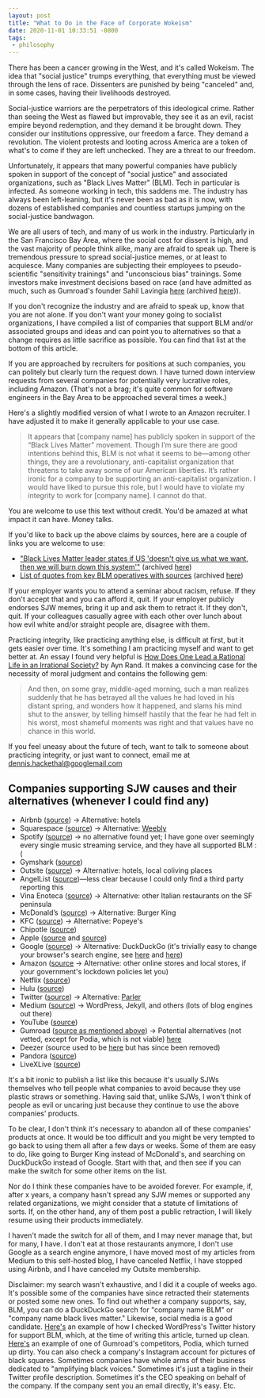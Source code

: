 ```yaml
---
layout: post
title: "What to Do in the Face of Corporate Wokeism"
date: 2020-11-01 10:33:51 -0800
tags:
 - philosophy
---
```


There has been a cancer growing in the West, and it's called Wokeism. The idea that "social justice" trumps everything, that everything must be viewed through the lens of race. Dissenters are punished by being "canceled" and, in some cases, having their livelihoods destroyed.

Social-justice warriors are the perpetrators of this ideological crime. Rather than seeing the West as flawed but improvable, they see it as an evil, racist empire beyond redemption, and they demand it be brought down. They consider our institutions oppressive, our freedom a farce. They demand a revolution. The violent protests and looting across America are a token of what's to come if they are left unchecked. They are a threat to our freedom.

Unfortunately, it appears that many powerful companies have publicly spoken in support of the concept of "social justice" and associated organizations, such as "Black Lives Matter" (BLM). Tech in particular is infected. As someone working in tech, this saddens me. The industry has always been left-leaning, but it's never been as bad as it is now, with dozens of established companies and countless startups jumping on the social-justice bandwagon.

We are all users of tech, and many of us work in the industry. Particularly in the San Francisco Bay Area, where the social cost for dissent is high, and the vast majority of people think alike, many are afraid to speak up. There is tremendous pressure to spread social-justice memes, or at least to acquiesce. Many companies are subjecting their employees to pseudo-scientific "sensitivity trainings" and "unconscious bias" trainings. Some investors make investment decisions based on race (and have admitted as much, such as Gumroad's founder Sahil Lavingia [here](https://twitter.com/shl/status/1291104973284159492) (archived [here](http://archive.vn/KzNXG))).

If you don't recognize the industry and are afraid to speak up, know that you are not alone. If you don't want your money going to socialist organizations, I have compiled a list of companies that support BLM and/or associated groups and ideas and can point you to alternatives so that a change requires as little sacrifice as possible. You can find that list at the bottom of this article.

If you are approached by recruiters for positions at such companies, you can politely but clearly turn the request down. I have turned down interview requests from several companies for potentially very lucrative roles, including Amazon. (That's not a brag; it's quite common for software engineers in the Bay Area to be approached several times a week.)

Here's a slightly modified version of what I wrote to an Amazon recruiter. I have adjusted it to make it generally applicable to your use case.

> It appears that [company name] has publicly spoken in support of the “Black Lives Matter” movement. Though I’m sure there are good intentions behind this, BLM is not what it seems to be—among other things, they are a revolutionary, anti-capitalist organization that threatens to take away some of our American liberties. It’s rather ironic for a company to be supporting an anti-capitalist organization.
> I would have liked to pursue this role, but I would have to violate my
integrity to work for [company name]. I cannot do that.

You are welcome to use this text without credit. You'd be amazed at what impact it can have. Money talks.

If you'd like to back up the above claims by sources, here are a couple of links you are welcome to use:

- ["Black Lives Matter leader states if US 'doesn't give us what we want, then we will burn down this system'"](https://www.foxnews.com/media/black-lives-matter-leader-burn-down-system) (archived [here](http://web.archive.org/web/20201101213235/https://www.foxnews.com/media/black-lives-matter-leader-burn-down-system))
- [List of quotes from key BLM operatives with sources](https://www.gatestoneinstitute.org/16181/black-lives-matter) (archived [here](http://web.archive.org/web/20201101213413/https://www.gatestoneinstitute.org/16181/black-lives-matter))

If your employer wants you to attend a seminar about racism, refuse. If they don't accept that and you can afford it, quit. If your employer publicly endorses SJW memes, bring it up and ask them to retract it. If they don't, quit. If your colleagues casually agree with each other over lunch about how evil white and/or straight people are, disagree with them.

Practicing integrity, like practicing anything else, is difficult at first, but it gets easier over time. It's something I am practicing myself and want to get better at. An essay I found very helpful is [How Does One Lead a Rational Life in an Irrational Society?](https://courses.aynrand.org/works/how-does-one-lead-a-rational-life-in-an-irrational-society/) by Ayn Rand. It makes a convincing case for the necessity of moral judgment and contains the following gem:

> And then, on some gray, middle-aged morning, such a man realizes suddenly that he has betrayed all the values he had loved in his distant spring, and wonders how it happened, and slams his mind shut to the answer, by telling himself hastily that the fear he had felt in his worst, most shameful moments was right and that values have no chance in this world.

If you feel uneasy about the future of tech, want to talk to someone about practicing integrity, or just want to connect, email me at [dennis.hackethal@googlemail.com](mailto:dennis.hackethal@googlemail.com)

## Companies supporting SJW causes and their alternatives (whenever I could find any)

- Airbnb ([source](https://archive.is/IERpB)) -> Alternative: hotels
- Squarespace ([source](https://archive.is/2d89w)) -> Alternative: [Weebly](https://www.weebly.com/)
- Spotify ([source](https://archive.is/43o7f)) -> no alternative found yet; I have gone over seemingly every single music streaming service, and they have all supported BLM :(
- Gymshark ([source](https://archive.vn/JAIKF))
- Outsite ([source](https://archive.vn/Xr2X2)) -> Alternative: hotels, local coliving places
- AngelList ([source](https://archive.vn/zT2z4))—less clear because I could only find a third party reporting this
- Vina Enoteca ([source](https://archive.vn/ON1N8)) -> Alternative: other Italian restaurants on the SF peninsula
- McDonald’s ([source](https://archive.vn/D4GCQ)) -> Alternative: Burger King
- KFC ([source](https://archive.vn/wEjjG)) -> Alternative: Popeye's
- Chipotle ([source](https://archive.vn/IfkFC))
- Apple ([source](https://archive.vn/Vaw9I) and [source](https://twitter.com/dchackethal/status/1316138359278891008/photo/1))
- Google ([source](https://archive.vn/ZeDU4)) -> Alternative: DuckDuckGo (it's trivially easy to change your browser's search engine, see [here](https://appletoolbox.com/how-to-change-default-search-engine-to-duckduckgo-on-ios-and-macos/) and [here](https://help.duckduckgo.com/duckduckgo-help-pages/desktop/microsoft-edge/))
- Amazon ([source](https://archive.vn/qXilO) -> Alternative: other online stores and local stores, if your government's lockdown policies let you)
- Netflix ([source](https://archive.vn/QDwu3))
- Hulu ([source](https://archive.vn/ziArm))
- Twitter ([source](https://archive.vn/H8ySo)) -> Alternative: [Parler](https://parler.com/)
- Medium ([source](https://archive.vn/3p6DX)) -> WordPress, Jekyll, and others (lots of blog engines out there)
- YouTube ([source](https://archive.vn/brQY2))
- Gumroad ([source as mentioned above](http://archive.vn/KzNXG)) -> Potential alternatives (not vetted, except for Podia, which is not viable) [here](https://www.topbestalternatives.com/gumroad/)
- Deezer (source used to be [here](https://en.deezercommunity.com/got-an-idea-50/deezer-supporting-black-lives-matter-66935?postid=173762#post173762) but has since been removed)
- Pandora ([source](https://archive.vn/5VORd))
- LiveXLive ([source](https://archive.vn/We8GC))

It's a bit ironic to publish a list like this because it's usually SJWs themselves who tell people what companies to avoid because they use plastic straws or something. Having said that, unlike SJWs, I won't think of people as evil or uncaring just because they continue to use the above companies' products.

To be clear, I don't think it's necessary to abandon all of these companies' products at once. It would be too difficult and you might be very tempted to go back to using them all after a few days or weeks. Some of them are easy to do, like going to Burger King instead of McDonald's, and searching on DuckDuckGo instead of Google. Start with that, and then see if you can make the switch for some other items on the list.

Nor do I think these companies have to be avoided forever. For example, if, after x years, a company hasn't spread any SJW memes or supported any related organizations, we might consider that a statute of limitations of sorts. If, on the other hand, any of them post a public retraction, I will likely resume using their products immediately.

I haven't made the switch for all of them, and I may never manage that, but for many, I have. I don't eat at those restaurants anymore, I don't use Google as a search engine anymore, I have moved most of my articles from Medium to this self-hosted blog, I have canceled Netflix, I have stopped using Airbnb, and I have canceled my Outsite membership.

Disclaimer: my search wasn't exhaustive, and I did it a couple of weeks ago. It's possible some of the companies have since retracted their statements or posted some new ones. To find out whether a company supports, say, BLM, you can do a DuckDuckGo search for "company name BLM" or "company name black lives matter." Likewise, social media is a good candidate. [Here's](https://twitter.com/search?q=(from%3A%40WordPress)%20black%20lives%20matter&src=typed_query) an example of how I checked WordPress's Twitter history for support BLM, which, at the time of writing this article, turned up clean. [Here's](https://twitter.com/search?q=(from%3A%40podia)%20black%20lives%20matter&src=typed_query) an example of one of Gumroad's competitors, Podia, which turned up dirty. You can also check a company's Instagram account for pictures of black squares. Sometimes companies have whole arms of their business dedicated to "amplifying black voices." Sometimes it's just a tagline in their Twitter profile description. Sometimes it's the CEO speaking on behalf of the company. If the company sent you an email directly, it's easy. Etc.
